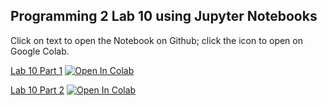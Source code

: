 ## Programming 2 Lab 10 using Jupyter Notebooks

Click on text to open the Notebook on Github; click the icon to open on Google Colab.

[Lab 10 Part 1](https://github.com/fatalaijon/lab10/blob/master/Lab10_NumPy1.ipynb) 
[![Open In Colab](https://colab.research.google.com/assets/colab-badge.svg)](https://colab.research.google.com/github/fatalaijon/lab10/blob/master/Lab10_NumPy1.ipynb)

[Lab 10 Part 2](https://github.com/fatalaijon/lab10/blob/master/Lab10_NumPy2.ipynb) 
[![Open In Colab](https://colab.research.google.com/assets/colab-badge.svg)](https://colab.research.google.com/github/fatalaijon/lab10/blob/master/Lab10_NumPy2.ipynb)
